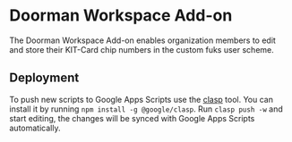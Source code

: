 # Doorman Workspace Add-on

The Doorman Workspace Add-on enables organization members to edit and store their KIT-Card chip numbers in the custom fuks user scheme.

## Deployment

To push new scripts to Google Apps Scripts use the [clasp](https://github.com/google/clasp) tool.
You can install it by running ```npm install -g @google/clasp```.
Run ```clasp push -w``` and start editing, the changes will be synced with Google Apps Scripts automatically.
